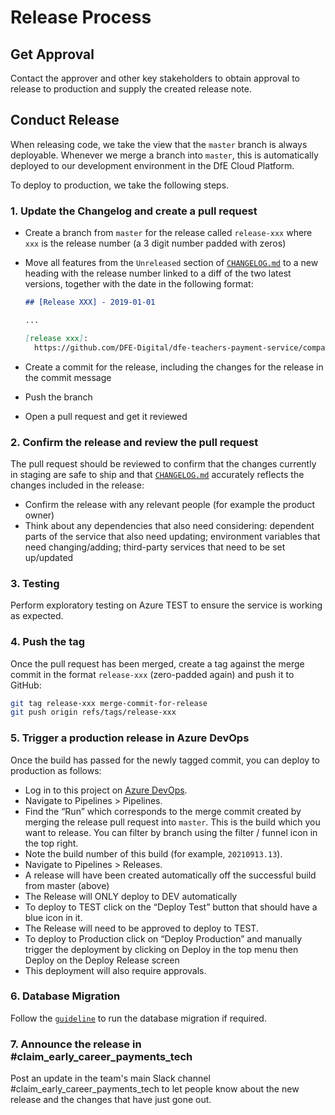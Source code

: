# Release Process

## Get Approval

Contact the approver and other key stakeholders to obtain approval to release to
production and supply the created release note.

## Conduct Release

When releasing code, we take the view that the `master` branch is always
deployable. Whenever we merge a branch into `master`, this is automatically
deployed to our development environment in the DfE Cloud Platform.

To deploy to production, we take the following steps.

### 1. Update the Changelog and create a pull request

- Create a branch from `master` for the release called `release-xxx` where `xxx`
  is the release number (a 3 digit number padded with zeros)
- Move all features from the `Unreleased` section of
  [`CHANGELOG.md`](../CHANGELOG.md) to a new heading with the release number
  linked to a diff of the two latest versions, together with the date in the
  following format:

  ```markdown
  ## [Release XXX] - 2019-01-01

  ...

  [release xxx]:
    https://github.com/DFE-Digital/dfe-teachers-payment-service/compare/previous-release...release-xxx
  ```

- Create a commit for the release, including the changes for the release in the
  commit message
- Push the branch
- Open a pull request and get it reviewed

### 2. Confirm the release and review the pull request

The pull request should be reviewed to confirm that the changes currently in
staging are safe to ship and that [`CHANGELOG.md`](../CHANGELOG.md) accurately
reflects the changes included in the release:

- Confirm the release with any relevant people (for example the product owner)
- Think about any dependencies that also need considering: dependent parts of
  the service that also need updating; environment variables that need
  changing/adding; third-party services that need to be set up/updated

### 3. Testing

Perform exploratory testing on Azure TEST to ensure the service is working as
expected.

### 4. Push the tag

Once the pull request has been merged, create a tag against the merge commit in
the format `release-xxx` (zero-padded again) and push it to GitHub:

```sh
git tag release-xxx merge-commit-for-release
git push origin refs/tags/release-xxx
```

### 5. Trigger a production release in Azure DevOps

Once the build has passed for the newly tagged commit, you can deploy to
production as follows:

- Log in to this project on
  [Azure DevOps](https://dev.azure.com/dfe-ssp/S118-Teacher-Payments-Service).
- Navigate to Pipelines > Pipelines.
- Find the “Run” which corresponds to the merge commit created by merging the
  release pull request into `master`. This is the build which you want to
  release. You can filter by branch using the filter / funnel icon in the top
  right.
- Note the build number of this build (for example, `20210913.13`).
- Navigate to Pipelines > Releases.
- A release will have been created automatically off the successful build from
  master (above)
- The Release will ONLY deploy to DEV automatically
- To deploy to TEST click on the “Deploy Test” button that should have a blue
  icon in it.
- The Release will need to be approved to deploy to TEST.
- To deploy to Production click on “Deploy Production” and manually trigger the
  deployment by clicking on Deploy in the top menu then Deploy on the Deploy
  Release screen
- This deployment will also require approvals.

### 6. Database Migration

Follow the
[`guideline`](https://github.com/DFE-Digital/claim-additional-payments-for-teaching/blob/master/README.md#creating-data-migrations)
to run the database migration if required.

### 7. Announce the release in #claim_early_career_payments_tech

Post an update in the team's main Slack channel
#claim_early_career_payments_tech to let people know about the new release and
the changes that have just gone out.
